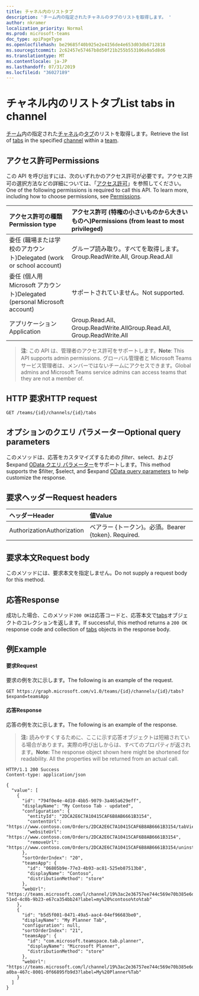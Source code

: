 ```yaml
---
title: チャネル内のリストタブ
description: 'チーム内の指定されたチャネルのタブのリストを取得します。 '
author: nkramer
localization_priority: Normal
ms.prod: microsoft-teams
doc_type: apiPageType
ms.openlocfilehash: be29685f40b925e2e4156de4e653d03db6712818
ms.sourcegitcommit: 2c62457e57467b8d50f21b255b553106a9a5d8d6
ms.translationtype: MT
ms.contentlocale: ja-JP
ms.lasthandoff: 07/31/2019
ms.locfileid: "36027189"
---
```

# <a name="list-tabs-in-channel"></a><span data-ttu-id="3676e-103">チャネル内のリストタブ</span><span class="sxs-lookup"><span data-stu-id="3676e-103">List tabs in channel</span></span>


<span data-ttu-id="3676e-104">[チーム](../resources/team.md)内の指定された[チャネル](../resources/channel.md)の[タブ](../resources/teamstab.md)のリストを取得します。</span><span class="sxs-lookup"><span data-stu-id="3676e-104">Retrieve the list of [tabs](../resources/teamstab.md) in the specified [channel](../resources/channel.md) within a [team](../resources/team.md).</span></span> 

## <a name="permissions"></a><span data-ttu-id="3676e-105">アクセス許可</span><span class="sxs-lookup"><span data-stu-id="3676e-105">Permissions</span></span>
<span data-ttu-id="3676e-p101">この API を呼び出すには、次のいずれかのアクセス許可が必要です。アクセス許可の選択方法などの詳細については、「[アクセス許可](/graph/permissions-reference)」を参照してください。</span><span class="sxs-lookup"><span data-stu-id="3676e-p101">One of the following permissions is required to call this API. To learn more, including how to choose permissions, see [Permissions](/graph/permissions-reference).</span></span>

|<span data-ttu-id="3676e-108">アクセス許可の種類</span><span class="sxs-lookup"><span data-stu-id="3676e-108">Permission type</span></span>      | <span data-ttu-id="3676e-109">アクセス許可 (特権の小さいものから大きいものへ)</span><span class="sxs-lookup"><span data-stu-id="3676e-109">Permissions (from least to most privileged)</span></span>              |
|:--------------------|:---------------------------------------------------------|
|<span data-ttu-id="3676e-110">委任 (職場または学校のアカウント)</span><span class="sxs-lookup"><span data-stu-id="3676e-110">Delegated (work or school account)</span></span> | <span data-ttu-id="3676e-111">グループ読み取り。すべてを取得します。</span><span class="sxs-lookup"><span data-stu-id="3676e-111">Group.ReadWrite.All, Group.Read.All</span></span>    |
|<span data-ttu-id="3676e-112">委任 (個人用 Microsoft アカウント)</span><span class="sxs-lookup"><span data-stu-id="3676e-112">Delegated (personal Microsoft account)</span></span> | <span data-ttu-id="3676e-113">サポートされていません。</span><span class="sxs-lookup"><span data-stu-id="3676e-113">Not supported.</span></span>    |
| <span data-ttu-id="3676e-114">アプリケーション</span><span class="sxs-lookup"><span data-stu-id="3676e-114">Application</span></span>                            | <span data-ttu-id="3676e-115">Group.Read.All、Group.ReadWrite.All</span><span class="sxs-lookup"><span data-stu-id="3676e-115">Group.Read.All, Group.ReadWrite.All</span></span>         |

> <span data-ttu-id="3676e-116">**注**: この API は、管理者のアクセス許可をサポートします。</span><span class="sxs-lookup"><span data-stu-id="3676e-116">**Note**: This API supports admin permissions.</span></span> <span data-ttu-id="3676e-117">グローバル管理者と Microsoft Teams サービス管理者は、メンバーではないチームにアクセスできます。</span><span class="sxs-lookup"><span data-stu-id="3676e-117">Global admins and Microsoft Teams service admins can access teams that they are not a member of.</span></span>

## <a name="http-request"></a><span data-ttu-id="3676e-118">HTTP 要求</span><span class="sxs-lookup"><span data-stu-id="3676e-118">HTTP request</span></span>

```http
GET /teams/{id}/channels/{id}/tabs
```

## <a name="optional-query-parameters"></a><span data-ttu-id="3676e-119">オプションのクエリ パラメーター</span><span class="sxs-lookup"><span data-stu-id="3676e-119">Optional query parameters</span></span>

<span data-ttu-id="3676e-120">このメソッドは、応答をカスタマイズするための $filter、$select、および $expand [OData クエリ パラメーター](/graph/query-parameters)をサポートします。</span><span class="sxs-lookup"><span data-stu-id="3676e-120">This method supports the $filter, $select, and $expand [OData query parameters](/graph/query-parameters) to help customize the response.</span></span>

## <a name="request-headers"></a><span data-ttu-id="3676e-121">要求ヘッダー</span><span class="sxs-lookup"><span data-stu-id="3676e-121">Request headers</span></span>
| <span data-ttu-id="3676e-122">ヘッダー</span><span class="sxs-lookup"><span data-stu-id="3676e-122">Header</span></span>       | <span data-ttu-id="3676e-123">値</span><span class="sxs-lookup"><span data-stu-id="3676e-123">Value</span></span> |
|:---------------|:--------|
| <span data-ttu-id="3676e-124">Authorization</span><span class="sxs-lookup"><span data-stu-id="3676e-124">Authorization</span></span>  | <span data-ttu-id="3676e-p103">ベアラー {トークン}。必須。</span><span class="sxs-lookup"><span data-stu-id="3676e-p103">Bearer {token}. Required.</span></span>  |

## <a name="request-body"></a><span data-ttu-id="3676e-127">要求本文</span><span class="sxs-lookup"><span data-stu-id="3676e-127">Request body</span></span>
<span data-ttu-id="3676e-128">このメソッドには、要求本文を指定しません。</span><span class="sxs-lookup"><span data-stu-id="3676e-128">Do not supply a request body for this method.</span></span>

## <a name="response"></a><span data-ttu-id="3676e-129">応答</span><span class="sxs-lookup"><span data-stu-id="3676e-129">Response</span></span>
<span data-ttu-id="3676e-130">成功した場合、このメソッド`200 OK`は応答コードと、応答本文で[tabs](../resources/teamstab.md)オブジェクトのコレクションを返します。</span><span class="sxs-lookup"><span data-stu-id="3676e-130">If successful, this method returns a `200 OK` response code and collection of [tabs](../resources/teamstab.md) objects in the response body.</span></span>

## <a name="example"></a><span data-ttu-id="3676e-131">例</span><span class="sxs-lookup"><span data-stu-id="3676e-131">Example</span></span>
#### <a name="request"></a><span data-ttu-id="3676e-132">要求</span><span class="sxs-lookup"><span data-stu-id="3676e-132">Request</span></span>
<span data-ttu-id="3676e-133">要求の例を次に示します。</span><span class="sxs-lookup"><span data-stu-id="3676e-133">The following is an example of the request.</span></span>
```http
GET https://graph.microsoft.com/v1.0/teams/{id}/channels/{id}/tabs?$expand=teamsApp
```

#### <a name="response"></a><span data-ttu-id="3676e-134">応答</span><span class="sxs-lookup"><span data-stu-id="3676e-134">Response</span></span>
<span data-ttu-id="3676e-135">応答の例を次に示します。</span><span class="sxs-lookup"><span data-stu-id="3676e-135">The following is an example of the response.</span></span>
><span data-ttu-id="3676e-p104">**注:** 読みやすくするために、ここに示す応答オブジェクトは短縮されている場合があります。実際の呼び出しからは、すべてのプロパティが返されます。</span><span class="sxs-lookup"><span data-stu-id="3676e-p104">**Note:** The response object shown here might be shortened for readability. All the properties will be returned from an actual call.</span></span>
```http
HTTP/1.1 200 Success
Content-type: application/json

{
  "value": [
    {
      "id": "794f0e4e-4d10-4bb5-9079-3a465a629eff",
      "displayName": "My Contoso Tab - updated",
      "configuration": {
        "entityId": "2DCA2E6C7A10415CAF6B8AB6661B3154",
        "contentUrl": "https://www.contoso.com/Orders/2DCA2E6C7A10415CAF6B8AB6661B3154/tabView",
        "websiteUrl": "https://www.contoso.com/Orders/2DCA2E6C7A10415CAF6B8AB6661B3154",
        "removeUrl": "https://www.contoso.com/Orders/2DCA2E6C7A10415CAF6B8AB6661B3154/uninstallTab"
      },
      "sortOrderIndex": "20",
      "teamsApp": {
        "id": "06805b9e-77e3-4b93-ac81-525eb87513b8",
        "displayName": "Contoso",
        "distributionMethod": "store"
      },
      "webUrl": "https://teams.microsoft.com/l/channel/19%3ac2e36757ee744c569e70b385e6dd79b6%40thread.skype/tab%3a%3afd736d46-51ed-4c0b-9b23-e67ca354bb24?label=my%20%contoso%to%tab"
    },
    {
      "id": "b5d5f001-0471-49a5-aac4-04ef96683be0",
      "displayName": "My Planner Tab",
      "configuration": null,
      "sortOrderIndex": "21",
      "teamsApp": {
        "id": "com.microsoft.teamspace.tab.planner",
        "displayName": "Microsoft Planner",
        "distributionMethod": "store"
      },
      "webUrl": "https://teams.microsoft.com/l/channel/19%3ac2e36757ee744c569e70b385e6dd79b6%40thread.skype/tab%3a%3a3709b35c-a0ba-467c-8001-0f66895fb9d3?label=My%20Planner%Tab"
    }
  ]
}
```
<!-- uuid: 8fcb5dbc-d5aa-4681-8e31-b001d5168d79
2015-10-25 14:57:30 UTC -->
<!--
{
  "type": "#page.annotation",
  "description": "List all tabs in channel",
  "keywords": "",
  "section": "documentation",
  "tocPath": ""
}
-->
